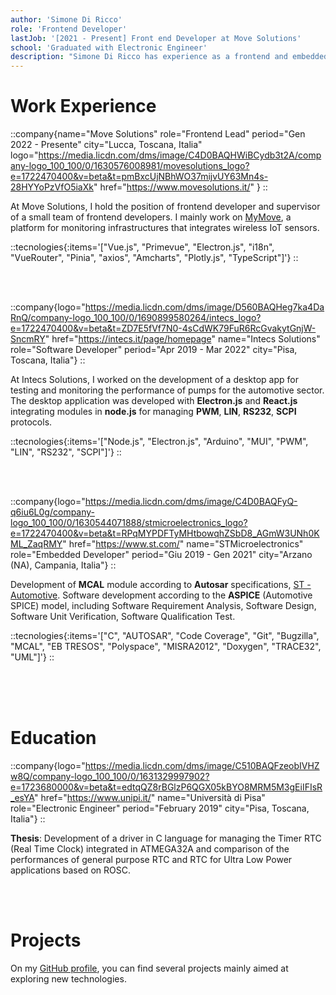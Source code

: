 ```yaml
---
author: 'Simone Di Ricco'
role: 'Frontend Developer'
lastJob: '[2021 - Present] Front end Developer at Move Solutions'
school: 'Graduated with Electronic Engineer'
description: "Simone Di Ricco has experience as a frontend and embedded developer, with a particular focus on web technologies and software development for automotive applications. Simone has held key roles at Move Solutions, Intecs Solutions, and ST Microelectronics, working on projects ranging from IoT platform development to testing and monitoring automotive systems. He holds a Bachelor's degree in Electronic Engineering from the University of Pisa and completed a thesis on comparing the performance of RTC Timer. His CV reflects a constant commitment to exploring new technologies through personal and professional projects."
---
```


# Work Experience

<!-- -------------------------- -->
<!--MOVE SOLUTIONS EXPERIENCE-->
<!-- -------------------------- -->
::company{name="Move Solutions" role="Frontend Lead" period="Gen 2022 - Presente" city="Lucca, Toscana, Italia" logo="https://media.licdn.com/dms/image/C4D0BAQHWiBCydb3t2A/company-logo_100_100/0/1630576008981/movesolutions_logo?e=1722470400&v=beta&t=pmBxcUjNBhWO37mijvUY63Mn4s-28HYYoPzVfO5iaXk" href="https://www.movesolutions.it/"  }
::

At Move Solutions, I hold the position of frontend developer and supervisor of a small team of frontend developers.
I mainly work on [MyMove](https://www.movesolutions.it/mymove-iot-platform/), a platform for monitoring infrastructures that integrates wireless IoT sensors.

::tecnologies{:items='["Vue.js", "Primevue", "Electron.js", "i18n", "VueRouter", "Pinia", "axios", "Amcharts", "Plotly.js", "TypeScript"]'}
::

<br/>
<br/>

::company{logo="https://media.licdn.com/dms/image/D560BAQHeg7ka4DaRnQ/company-logo_100_100/0/1690899580264/intecs_logo?e=1722470400&v=beta&t=ZD7E5fVf7N0-4sCdWK79FuR6RcGvakytGnjW-SncmRY" href="https://intecs.it/page/homepage" name="Intecs Solutions" role="Software Developer" period="Apr 2019 - Mar 2022" city="Pisa, Toscana, Italia"}
::

At Intecs Solutions, I worked on the development of a desktop app for testing and monitoring the performance of pumps for the automotive sector.
The desktop application was developed with **Electron.js** and **React.js** integrating modules in **node.js** for managing **PWM**, **LIN**, **RS232**, **SCPI** protocols.

::tecnologies{:items='["Node.js", "Electron.js", "Arduino", "MUI", "PWM", "LIN", "RS232", "SCPI"]'}
::

<br/>
<br/>

::company{logo="https://media.licdn.com/dms/image/C4D0BAQFyQ-q6iu6L0g/company-logo_100_100/0/1630544071888/stmicroelectronics_logo?e=1722470400&v=beta&t=RPqMYPDFTyMHtbowqhZSbD8_AGmW3UNh0KML_ZaqRMY" href="https://www.st.com/" name="STMicroelectronics" role="Embedded Developer" period="Giu 2019 - Gen 2021" city="Arzano (NA), Campania, Italia"}
::

Development of **MCAL** module according to **Autosar** specifications, [ST - Automotive](https://www.st.com/en/automotive-microcontrollers.html).
Software development according to the **ASPICE** (Automotive SPICE) model, including Software Requirement Analysis, Software Design, Software Unit Verification, Software Qualification Test.

::tecnologies{:items='["C", "AUTOSAR", "Code Coverage", "Git", "Bugzilla", "MCAL", "EB TRESOS", "Polyspace", "MISRA2012", "Doxygen", "TRACE32", "UML"]'}
::

<br/>
<br/>
<br/>

# Education

::company{logo="https://media.licdn.com/dms/image/C510BAQFzeobIVHZw8Q/company-logo_100_100/0/1631329997902?e=1723680000&v=beta&t=edtqQZ8rBGlzP6QGX05kBYO8MRM5M3gEiIFIsR_esYA" href="https://www.unipi.it/" name="Università di Pisa" role="Electronic Engineer" period="February 2019" city="Pisa, Toscana, Italia"}
::

**Thesis**: Development of a driver in C language for managing the Timer RTC (Real Time Clock) integrated in ATMEGA32A and comparison of the performances of general purpose RTC and RTC for Ultra Low Power applications based on ROSC.

<br/>
<br/>

# Projects

On my [GitHub profile](https://github.com/sdiricco), you can find several projects mainly aimed at exploring new technologies.

